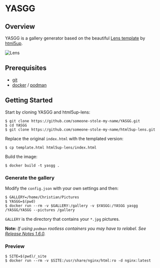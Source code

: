 # YASGG

## Overview

YASGG is a gallery generator based on the beautiful [Lens template][lens_template] by [html5up][html5up_website].

![Lens][lens_screenshot]

## Prerequisites

- [git][git_tool]
- [docker][docker_tool] / [podman][podman_tool]

## Getting Started

Start by cloning YASGG and html5up-lens:

```shell
$ git clone https://github.com/someone-stole-my-name/YASGG.git
$ cd YASGG
$ git clone https://github.com/someone-stole-my-name/html5up-lens.git
```

Replace the original `index.html` with the templated version:

```shell
$ cp template.html html5up-lens/index.html
```

Build the image:

```shell
$ docker build -t yasgg .
```

### Generate the gallery

Modify the `config.json` with your own settings and then:

```shell
$ GALLERY=/home/Christian/Pictures
$ YASGG=$(pwd)
$ docker run --rm -v $GALLERY:/gallery -v $YASGG:/YASGG yasgg /YASGG/YASGG --pictures /gallery
```

`GALLERY` is the directory that contains your `*.jpg` pictures.

**Note:** _If using `podman` rootless containers you may have to relabel. See [Release Notes 1.6.0][podman_tool_1.6.0_Release_Notes]._

### Preview

```shell
$ SITE=$(pwd)/_site
$ docker run --rm -v $SITE:/usr/share/nginx/html:ro -d nginx:latest
```

[docker_tool]:https://docs.docker.com/install/
[git_tool]:https://git-scm.com/downloads
[html5up_website]:https://html5up.net/
[podman_tool]:https://github.com/containers/libpod/blob/master/install.md
[podman_tool_1.6.0_Release_Notes]:https://github.com/containers/libpod/blob/master/RELEASE_NOTES.md#160
[lens_screenshot]:https://html5up.net/uploads/images/lens.jpg
[lens_template]:https://html5up.net/lens
